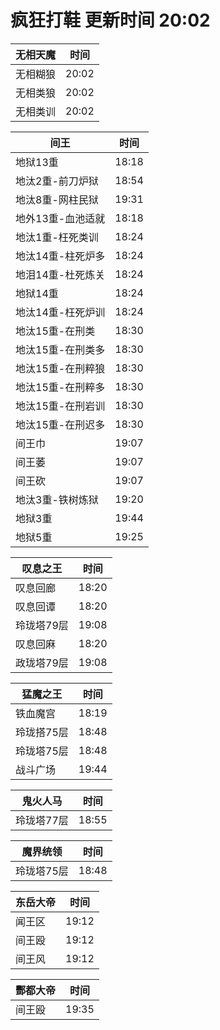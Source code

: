 # 疯狂打鞋 更新时间 20:02

| 无相天魔   | 时间    |
|--------|-------|
| 无相糊狼 | 20:02 |
| 无相类狼 | 20:02 |
| 无相类训 | 20:02 |

| 间王   | 时间    |
|--------|-------|
| 地狱13重 | 18:18 |
| 地汰2重-前刀炉狱 | 18:54 |
| 地汰8重-网柱民狱 | 19:31 |
| 地外13重-血池适就 | 18:18 |
| 地汰1重-枉死类训 | 18:24 |
| 地汰14重-柱死炉多 | 18:24 |
| 地泪14重-杜死炼关 | 18:24 |
| 地狱14重 | 18:24 |
| 地汰14重-枉死炉训 | 18:24 |
| 地汰15重-在刑类 | 18:30 |
| 地汰15重-在刑类多 | 18:30 |
| 地汰15重-在刑粹狼 | 18:30 |
| 地汰15重-在刑粹多 | 18:30 |
| 地汰15重-在刑岩训 | 18:30 |
| 地汰15重-在刑迟多 | 18:30 |
| 间王巾 | 19:07 |
| 间王萎 | 19:07 |
| 间王砍 | 19:07 |
| 地汰3重-铁树炼狱 | 19:20 |
| 地狱3重 | 19:44 |
| 地狱5重 | 19:25 |

| 叹息之王   | 时间    |
|--------|-------|
| 叹息回廊 | 18:20 |
| 叹息回谭 | 18:20 |
| 玲珑塔79层 | 19:08 |
| 叹息回麻 | 18:20 |
| 政珑塔79层 | 19:08 |

| 猛魔之王   | 时间    |
|--------|-------|
| 铁血魔宫 | 18:19 |
| 玲珑搭75层 | 18:48 |
| 玲珑塔75层 | 18:48 |
| 战斗广场 | 19:44 |

| 鬼火人马   | 时间    |
|--------|-------|
| 玲珑塔77层 | 18:55 |

| 魔界统领   | 时间    |
|--------|-------|
| 玲珑塔75层 | 18:48 |

| 东岳大帝   | 时间    |
|--------|-------|
| 闻王区 | 19:12 |
| 间王殴 | 19:12 |
| 间王风 | 19:12 |

| 酆都大帝   | 时间    |
|--------|-------|
| 间王殴 | 19:35 |